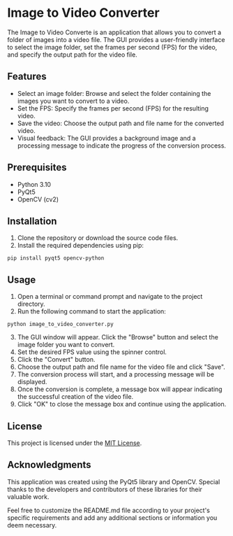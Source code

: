 # Image to Video Converter

The Image to Video Converte is an application that allows you to convert a folder of images into a video file. The GUI provides a user-friendly interface to select the image folder, set the frames per second (FPS) for the video, and specify the output path for the video file.

## Features

- Select an image folder: Browse and select the folder containing the images you want to convert to a video.
- Set the FPS: Specify the frames per second (FPS) for the resulting video.
- Save the video: Choose the output path and file name for the converted video.
- Visual feedback: The GUI provides a background image and a processing message to indicate the progress of the conversion process.

## Prerequisites

- Python 3.10
- PyQt5
- OpenCV (cv2)

## Installation

1. Clone the repository or download the source code files.
2. Install the required dependencies using pip:
```shell
pip install pyqt5 opencv-python
```

## Usage

1. Open a terminal or command prompt and navigate to the project directory.
2. Run the following command to start the application:
```shell
python image_to_video_converter.py
```
3. The GUI window will appear. Click the "Browse" button and select the image folder you want to convert.
4. Set the desired FPS value using the spinner control.
5. Click the "Convert" button.
6. Choose the output path and file name for the video file and click "Save".
7. The conversion process will start, and a processing message will be displayed.
8. Once the conversion is complete, a message box will appear indicating the successful creation of the video file.
9. Click "OK" to close the message box and continue using the application.

## License

This project is licensed under the [MIT License](LICENSE).

## Acknowledgments

This application was created using the PyQt5 library and OpenCV. Special thanks to the developers and contributors of these libraries for their valuable work.

Feel free to customize the README.md file according to your project's specific requirements and add any additional sections or information you deem necessary.
